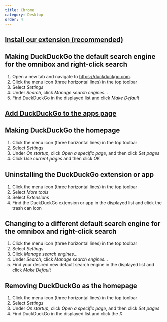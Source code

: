 ```yaml
---
title: Chrome
category: Desktop
order: 4
---
```


<h2>
    <a href="https://chrome.google.com/webstore/detail/duckduckgo-for-chrome/bkdgflcldnnnapblkhphbgpggdiikppg">Install our extension (recommended)</a>
</h2>

<h2 id="manual">
    Making DuckDuckGo the default search engine for the omnibox and right-click
    search
</h2>
<ol>
    <li>
        Open a new tab and navigate to
        <a href="https://duckduckgo.com?kak=1">https://duckduckgo.com</a>.
    </li>
    <li>Click the menu icon (three horizontal lines) in the top toolbar</li>
    <li>Select <em>Settings</em></li>
    <li>Under <em>Search</em>, click <em>Manage search engines...</em></li>
    <li>Find DuckDuckGo in the displayed list and click <em>Make Default</em></li>
</ol>

<h2>
    <a href="https://chrome.google.com/webstore/detail/duckduckgo-home-page/ljkalbbbffedallekgkdheknngopfhif">Add DuckDuckGo to the apps page</a>
</h2>

<h2>Making DuckDuckGo the homepage</h2>
<ol>
    <li>Click the menu icon (three horizontal lines) in the top toolbar</li>
    <li>Select <em>Settings</em></li>
    <li>
        Under <em>On startup</em>, click <em>Open a specific page</em>, and then
        click <em>Set pages</em>
    </li>
    <li>Click <em>Use current pages</em> and then click <em>OK</em></li>
</ol>

<h2>Uninstalling the DuckDuckGo extension or app</h2>
<ol>
    <li>Click the menu icon (three horizontal lines) in the top toolbar</li>
    <li>Select <em>More tools</em></li>
    <li>Select <em>Extensions</em></li>
    <li>
        Find the DuckDuckGo extension or app in the displayed list and click the
        trash can icon
    </li>
</ol>

<h2>
    Changing to a different default search engine for the omnibox and right-click
    search
</h2>
<ol>
    <li>Click the menu icon (three horizontal lines) in the top toolbar</li>
    <li>Select <em>Settings</em></li>
    <li>Click <em>Manage search engines...</em></li>
    <li>Under <em>Search</em>, click <em>Manage search engines...</em></li>
    <li>
        Find your desired new default search engine in the displayed list and click
        <em>Make Default</em>
    </li>
</ol>

<h2>Removing DuckDuckGo as the homepage</h2>
<ol>
    <li>Click the menu icon (three horizontal lines) in the top toolbar</li>
    <li>Select <em>Settings</em></li>
    <li>
        Under <em>On startup</em>, click <em>Open a specific page</em>, and then
        click <em>Set pages</em>
    </li>
    <li>Find DuckDuckGo in the displayed list and click the <em>X</em></li>
</ol>